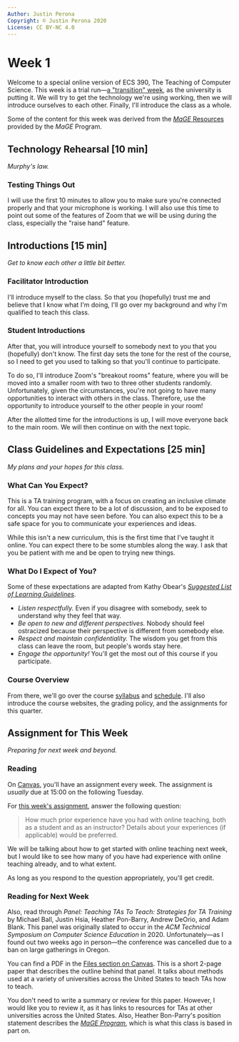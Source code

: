 ```yaml
---
Author: Justin Perona
Copyright: © Justin Perona 2020
License: CC BY-NC 4.0
---
```


# Week 1

Welcome to a special online version of ECS 390, The Teaching of Computer Science.
This week is a trial run—[a "transition" week](https://keepteaching.ucdavis.edu/teach), as the university is putting it.
We will try to get the technology we're using working, then we will introduce ourselves to each other.
Finally, I'll introduce the class as a whole.

Some of the content for this week was derived from the [*MaGE* Resources](https://sites.google.com/mtholyoke.edu/mage-training-curriculum/home) provided by the *MaGE* Program.

## Technology Rehearsal [10 min]

*Murphy's law.*

### Testing Things Out

I will use the first 10 minutes to allow you to make sure you're connected properly and that your microphone is working.
I will also use this time to point out some of the features of Zoom that we will be using during the class, especially the "raise hand" feature.

## Introductions [15 min]

*Get to know each other a little bit better.*

### Facilitator Introduction

I'll introduce myself to the class.
So that you (hopefully) trust me and believe that I know what I'm doing, I'll go over my background and why I'm qualified to teach this class.

### Student Introductions

After that, you will introduce yourself to somebody next to you that you (hopefully) don't know.
The first day sets the tone for the rest of the course, so I need to get you used to talking so that you'll continue to participate.

To do so, I'll introduce Zoom's "breakout rooms" feature, where you will be moved into a smaller room with two to three other students randomly.
Unfortunately, given the circumstances, you're not going to have many opportunities to interact with others in the class.
Therefore, use the opportunity to introduce yourself to the other people in your room!

After the allotted time for the introductions is up, I will move everyone back to the main room.
We will then continue on with the next topic.

## Class Guidelines and Expectations [25 min]

*My plans and your hopes for this class.*

### What Can You Expect?

This is a TA training program, with a focus on creating an inclusive climate for all.
You can expect there to be a lot of discussion, and to be exposed to concepts you may not have seen before.
You can also expect this to be a safe space for you to communicate your experiences and ideas.

While this isn't a new curriculum, this is the first time that I've taught it online.
You can expect there to be some stumbles along the way.
I ask that you be patient with me and be open to trying new things.

### What Do I Expect of You?

Some of these expectations are adapted from Kathy Obear's [*Suggested List of Learning Guidelines*](https://drkathyobear.com/).

* *Listen respectfully.* Even if you disagree with somebody, seek to understand why they feel that way.
* *Be open to new and different perspectives.* Nobody should feel ostracized because their perspective is different from somebody else.
* *Respect and maintain confidentiality.* The wisdom you get from this class can leave the room, but people's words stay here.
* *Engage the opportunity!* You'll get the most out of this course if you participate.

### Course Overview

From there, we'll go over the course [syllabus](../syllabus/syllabus.md) and [schedule](../syllabus/schedule.csv).
I'll also introduce the course websites, the grading policy, and the assignments for this quarter.

## Assignment for This Week

*Preparing for next week and beyond.*

### Reading

On [Canvas](https://canvas.ucdavis.edu/courses/461800), you'll have an assignment every week.
The assignment is *usually* due at 15:00 on the following Tuesday.

For [this week's assignment](https://canvas.ucdavis.edu/courses/461800/assignments/446264), answer the following question:

> How much prior experience have you had with online teaching, both as a student and as an instructor? Details about your experiences (if applicable) would be preferred.

We will be talking about how to get started with online teaching next week, but I would like to see how many of you have had experience with online teaching already, and to what extent.

As long as you respond to the question appropriately, you'll get credit.

### Reading for Next Week

Also, read through *Panel: Teaching TAs To Teach: Strategies for TA Training* by Michael Ball, Justin Hsia, Heather Pon-Barry, Andrew DeOrio, and Adam Blank.
This panel was originally slated to occur in the *ACM Technical Symposium on Computer Science Education* in 2020.
Unfortunately—as I found out two weeks ago in person—the conference was cancelled due to a ban on large gatherings in Oregon.

You can find a PDF in the [Files section on Canvas](https://canvas.ucdavis.edu/files/8341146/download?download_frd=1).
This is a short 2-page paper that describes the outline behind that panel.
It talks about methods used at a variety of universities across the United States to teach TAs how to teach.

You don't need to write a summary or review for this paper.
However, I would like you to review it, as it has links to resources for TAs at other universities across the United States.
Also, Heather Bon-Parry's position statement describes the [*MaGE Program*](https://sites.google.com/mtholyoke.edu/mage-training-curriculum/home), which is what this class is based in part on.
